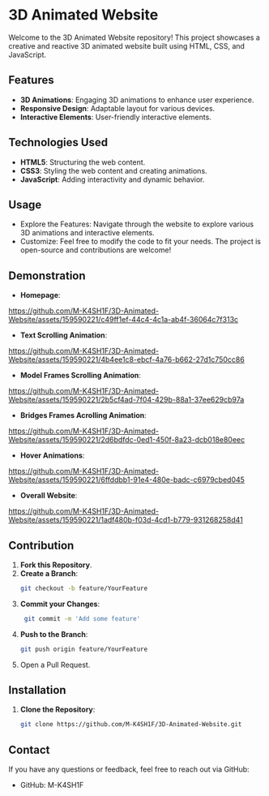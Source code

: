 # 3D Animated Website

Welcome to the 3D Animated Website repository! This project showcases a creative and reactive 3D animated website built using HTML, CSS, and JavaScript. 

## Features

- **3D Animations**: Engaging 3D animations to enhance user experience.
- **Responsive Design**: Adaptable layout for various devices.
- **Interactive Elements**: User-friendly interactive elements.

## Technologies Used

- **HTML5**: Structuring the web content.
- **CSS3**: Styling the web content and creating animations.
- **JavaScript**: Adding interactivity and dynamic behavior.

## Usage

  - Explore the Features: Navigate through the website to explore various 3D animations and interactive elements.
  - Customize: Feel free to modify the code to fit your needs. The project is open-source and contributions are welcome!

## Demonstration

- **Homepage**:


https://github.com/M-K4SH1F/3D-Animated-Website/assets/159590221/c49ff1ef-44c4-4c1a-ab4f-36064c7f313c


- **Text Scrolling Animation**:


https://github.com/M-K4SH1F/3D-Animated-Website/assets/159590221/4b4ee1c8-ebcf-4a76-b662-27d1c750cc86


- **Model Frames Scrolling Animation**:


https://github.com/M-K4SH1F/3D-Animated-Website/assets/159590221/2b5cf4ad-7f04-429b-88a1-37ee629cb97a


- **Bridges Frames Acrolling Animation**:


https://github.com/M-K4SH1F/3D-Animated-Website/assets/159590221/2d6bdfdc-0ed1-450f-8a23-dcb018e80eec


- **Hover Animations**:


https://github.com/M-K4SH1F/3D-Animated-Website/assets/159590221/6ffddbb1-91e4-480e-badc-c6979cbed045


- **Overall Website**:


https://github.com/M-K4SH1F/3D-Animated-Website/assets/159590221/1adf480b-f03d-4cd1-b779-931268258d41


## Contribution

1. **Fork this Repository**.
2. **Create a Branch**:
   ```bash
   git checkout -b feature/YourFeature
3. **Commit your Changes**:
   ```bash
    git commit -m 'Add some feature'
4. **Push to the Branch**:
   ```bash
   git push origin feature/YourFeature
5. Open a Pull Request.

## Installation

1. **Clone the Repository**:
   ```bash
   git clone https://github.com/M-K4SH1F/3D-Animated-Website.git

## Contact

If you have any questions or feedback, feel free to reach out via GitHub:

  - GitHub: M-K4SH1F


